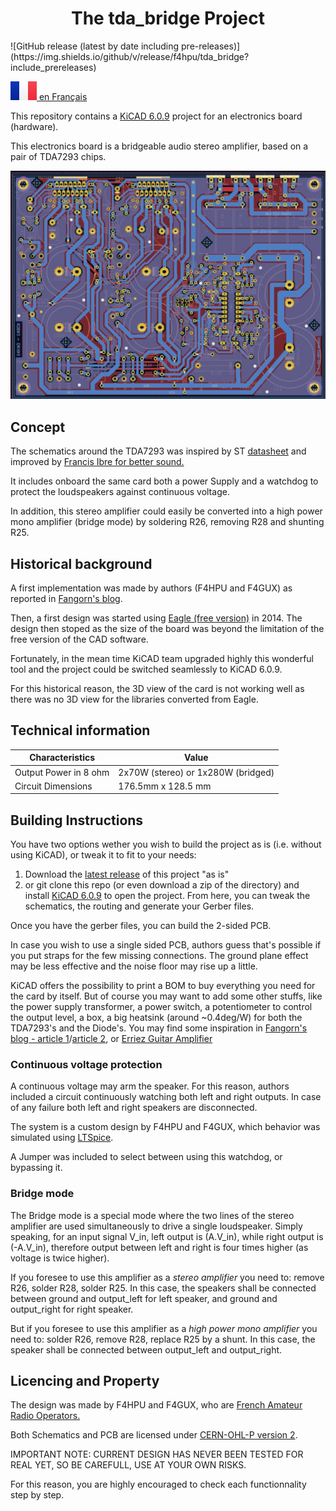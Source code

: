 <h1 align="center">The tda_bridge Project</h1>
![GitHub release (latest by date including pre-releases)](https://img.shields.io/github/v/release/f4hpu/tda_bridge?include_prereleases)

[![FR](./documentation/images/FR@2x.png) en Français](./documentation/README_fr.md)

This repository contains a [KiCAD 6.0.9](https://www.kicad.org/) project for an electronics board (hardware).

This electronics board is a bridgeable audio stereo amplifier, based on a pair of TDA7293 chips.

![PCB image](./documentation/images/PCB_view.jpg)

## Concept

The schematics around the TDA7293 was inspired by ST [datasheet](http://www.st.com/web/en/resource/technical/document/datasheet/CD00001887.pdf) and improved by [Francis Ibre for better sound.](http://www.cinetson.org/phpBB3/electronique-f13/1er-ampli-diy-question-diverse-t17238-30.html)

It includes onboard the same card both a power Supply and a watchdog to protect the loudspeakers against continuous voltage.

In addition, this stereo amplifier could easily be converted into a high power mono amplifier (bridge mode) by soldering R26, removing R28 and shunting R25.

## Historical background

A first implementation was made by authors (F4HPU and F4GUX) as reported in [Fangorn's blog](http://fangorn.over-blog.org/article-23233481.html).

Then, a first design was started using [Eagle (free version)](https://www.autodesk.fr/products/eagle/free-download) in 2014. The design then stoped as the size of the board was beyond the limitation of the free version of the CAD software.

Fortunately, in the mean time KiCAD team upgraded highly this wonderful tool and the project could be switched seamlessly to KiCAD 6.0.9.

For this historical reason, the 3D view of the card is not working well as there was no 3D view for the libraries converted from Eagle.


## Technical information

| Characteristics       | Value                              |
| --------------------- | ---------------------------------- |
| Output Power in 8 ohm | 2x70W (stereo) or 1x280W (bridged) |
| Circuit Dimensions    | 176.5mm x 128.5 mm                 |

## Building Instructions

You have two options wether you wish to build the project as is (i.e. without using KiCAD), or tweak it to fit to your needs:

1. Download the [latest release](https://github.com/f4hpu/tda_bridge/releases/download/v0.0.0-alpha/fabrication.tar.gz) of this project "as is"
2. or git clone this repo (or even download a zip of the directory) and install [KiCAD 6.0.9](https://www.kicad.org/) to open the project. From here, you can tweak the schematics, the routing and generate your Gerber files.

Once you have the gerber files, you can build the 2-sided PCB.

In case you wish to use a single sided PCB, authors guess that's possible if you put straps for the few missing connections. The ground plane effect may be less effective and the noise floor may rise up a little.

KiCAD offers the possibility to print a BOM to buy everything you need for the card by itself. But of course you may want to add some other stuffs, like the power supply transformer, a power switch, a potentiometer to control the output level, a box, a big heatsink (around ~0.4deg/W) for both the TDA7293's and the Diode's. You may find some inspiration in 
[Fangorn's blog - article 1](http://fangorn.over-blog.org/article-22214740.html)/[article 2](http://fangorn.over-blog.org/article-23233481.html), or [Erriez Guitar Amplifier](https://github.com/Erriez/DualTDA7293PowerAmplifier)

### Continuous voltage protection

A continuous voltage may arm the speaker. For this reason, authors included a circuit continuously watching both left and right outputs. In case of any failure both left and right speakers are disconnected.

The system is a custom design by F4HPU and F4GUX, which behavior was simulated using [LTSpice](https://www.analog.com/en/design-center/design-tools-and-calculators/ltspice-simulator.html).

A Jumper was included to select between using this watchdog, or bypassing it.

### Bridge mode

The Bridge mode is a special mode where the two lines of the stereo amplifier are used simultaneously to drive a single loudspeaker. Simply speaking, for an input signal V_in, left output is (A.V_in), while right output is (-A.V_in), therefore output between left and right is four times higher (as voltage is twice higher).

If you foresee to use this amplifier as a _stereo amplifier_ you need to: remove R26, solder R28, solder R25. In this case, the speakers shall be connected between ground and output_left for left speaker, and ground and output_right for right speaker.

But if you foresee to use this amplifier as a _high power mono amplifier_ you need to: solder R26, remove R28, replace R25 by a shunt. In this case, the speaker shall be connected between output_left and output_right.


## Licencing and Property

The design was made by F4HPU and F4GUX, who are [French Amateur Radio Operators.](https://www.r-e-f.org/)

Both Schematics and PCB are licensed under [CERN-OHL-P version 2](https://cern-ohl.web.cern.ch/home). 

IMPORTANT NOTE: CURRENT DESIGN HAS NEVER BEEN TESTED FOR REAL YET, SO BE CAREFULL, USE AT YOUR OWN RISKS.

For this reason, you are highly encouraged to check each functionnality step by step.
